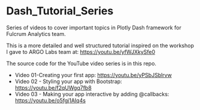 # Dash_Tutorial_Series
Series of videos to cover important topics in Plotly Dash framework for Fulcrum Analytics team.

This is a more detailed and well structured tutorial inspired on the workshop I gave to ARGO Labs team at: https://youtu.be/yfWJXkySfe0

The source code for the YouTube video series is in this repo.
- Video 01-Creating your first app: https://youtu.be/yPSbJSblrvw
- Video 02 - Styling your app with Bootstrap: https://youtu.be/f2qUWgq7fb8
- Video 03 - Making your app interactive by adding @callbacks: https://youtu.be/o5fgj1AIq4s
